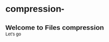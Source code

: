 # compression-
<html lang="en">
<head>
<meta charset="UTF-8">
	<meta name="viewport" content="width=device-width, initial-scale=1.0">
<title>Coding Platform 🔐</title>
  <link rel="stylesheet" href="portfolio.css">
<link rel="preconnect" href="https://fonts.googleapis.com">
<link rel="preconnect" href="https://fonts.gstatic.com" crossorigin>
<link href="https://fonts.googleapis.com/css2?family=Ubuntu+Mono:wght@700&display=swap" rel="stylesheet">
<link rel="preconnect" href="https://fonts.googleapis.com">
<link rel="preconnect" href="https://fonts.gstatic.com" crossorigin>
<link href="https://fonts.googleapis.com/css2?family=Secular+One&display=swap" rel="stylesheet">
<link rel="preconnect" href="https://fonts.googleapis.com">
<link rel="preconnect" href="https://fonts.gstatic.com" crossorigin>
<link href="https://fonts.googleapis.com/css2?family=Inconsolata:wght@600&display=swap" rel="stylesheet">
<script src='https://kit.fontawesome.com/a076d05399.js' crossorigin='anonymous'></script>
  <script
  src="https://code.jquery.com/jquery-3.6.0.js"></script>
<style>
    *
{
    margin: 0;
    padding: 0;
    box-sizing: border-box;
    text-decoration: none;
    list-style: none;
    font-family: 'Secular One', sans-serif;
}
    
    .main 
    {
        width: 100%;
        height: 500px;
        display: flex;
        justify-content: center;
        background: #fff;
    }
    
    
    .main h1
{
    position: absolute;
    font-size: 1.3em;
    color: #222;
    margin-top: 10rem;
}

.main a 
{
    position: absolute;
    padding: 13px 45px;
    font-size: 1.1em;
    background: #222;
    color: #fff;
    border-radius: 10px;
    margin-top: 13rem;
}
    
</style>

</head>
<body>
    <section class="main">
        <h1>Welcome to Files compression</h1>
        <a href="files.html">Let's go</a>
    </section>
